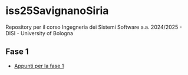 # iss25SavignanoSiria
Repository per il corso Ingegneria dei Sistemi Software a.a. 2024/2025 - DISI - University of Bologna

<h2 id="Fase1">Fase 1</h2>

* [Appunti per la fase 1](riassunto_iss.txt)
